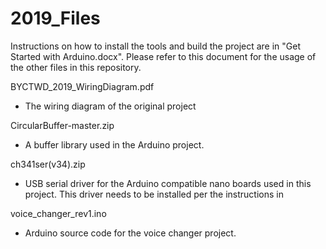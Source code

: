 # 2019_Files

Instructions on how to install the tools and build the project are in "Get Started with Arduino.docx". Please refer to this document for the usage of the other files in this repository.


BYCTWD_2019_WiringDiagram.pdf
 - The wiring diagram of the original project


CircularBuffer-master.zip
 - A buffer library used in the Arduino project.


ch341ser(v34).zip
 - USB serial driver for the Arduino compatible nano boards used in this project.  This driver needs to be installed per the instructions in 


voice_changer_rev1.ino
 - Arduino source code for the voice changer project.
